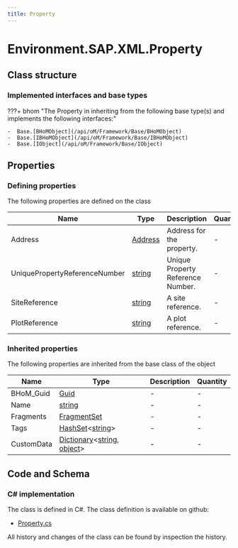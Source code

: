 ```yaml
---
title: Property
---
```


# Environment.SAP.XML.Property



## Class structure

### Implemented interfaces and base types

???+ bhom "The Property in inheriting from the following base type(s) and implements the following interfaces:"

    -  Base.[BHoMObject](/api/oM/Framework/Base/BHoMObject)
    -  Base.[IBHoMObject](/api/oM/Framework/Base/IBHoMObject)
    -  Base.[IObject](/api/oM/Framework/Base/IObject)


## Properties



### Defining properties

The following properties are defined on the class

| Name             | Type             | Description      | Quantity         |
|------------------|------------------|------------------|------------------|
| Address | [Address](/api/oM/Adapter/Environment/SAP/XML/Address) | Address for the property. | - |
| UniquePropertyReferenceNumber | [string](https://learn.microsoft.com/en-us/dotnet/api/System.String?view=netstandard-2.0) | Unique Property Reference Number. | - |
| SiteReference | [string](https://learn.microsoft.com/en-us/dotnet/api/System.String?view=netstandard-2.0) | A site reference. | - |
| PlotReference | [string](https://learn.microsoft.com/en-us/dotnet/api/System.String?view=netstandard-2.0) | A plot reference. | - |


### Inherited properties
The following properties are inherited from the base class of the object

| Name             | Type             | Description      | Quantity         |
|------------------|------------------|------------------|------------------|
| BHoM_Guid | [Guid](https://learn.microsoft.com/en-us/dotnet/api/System.Guid?view=netstandard-2.0) | - | - |
| Name | [string](https://learn.microsoft.com/en-us/dotnet/api/System.String?view=netstandard-2.0) | - | - |
| Fragments | [FragmentSet](/api/oM/Framework/Base/FragmentSet) | - | - |
| Tags | [HashSet](https://learn.microsoft.com/en-us/dotnet/api/System.Collections.Generic.HashSet-1?view=netstandard-2.0)&lt;[string](https://learn.microsoft.com/en-us/dotnet/api/System.String?view=netstandard-2.0)&gt; | - | - |
| CustomData | [Dictionary](https://learn.microsoft.com/en-us/dotnet/api/System.Collections.Generic.Dictionary-2?view=netstandard-2.0)&lt;[string](https://learn.microsoft.com/en-us/dotnet/api/System.String?view=netstandard-2.0), [object](https://learn.microsoft.com/en-us/dotnet/api/System.Object?view=netstandard-2.0)&gt; | - | - |


## Code and Schema

### C# implementation

The class is defined in C#. The class definition is available on github:

- [Property.cs](https://github.com/BHoM/SAP_Toolkit/blob/develop/SAP_oM/XML/Property.cs)

All history and changes of the class can be found by inspection the history.
